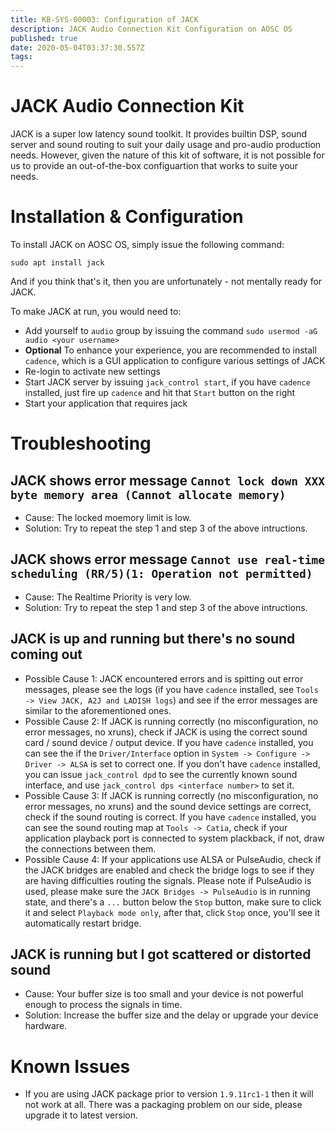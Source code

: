 ```yaml
---
title: KB-SYS-00003: Configuration of JACK
description: JACK Audio Connection Kit Configuration on AOSC OS
published: true
date: 2020-05-04T03:37:30.557Z
tags: 
---
```


# JACK Audio Connection Kit

JACK is a super low latency sound toolkit. It provides builtin DSP, sound server and sound routing to suit your daily usage and pro-audio production needs. However, given the nature of this kit of software, it is not possible for us to provide an out-of-the-box configuartion that works to suite your needs.

# Installation & Configuration

To install JACK on AOSC OS, simply issue the following command:

```
sudo apt install jack
```

And if you think that's it, then you are unfortunately - not mentally ready for JACK.

To make JACK at run, you would need to:

- Add yourself to `audio` group by issuing the command `sudo usermod -aG audio <your username>`
- **Optional** To enhance your experience, you are recommended to install `cadence`, which is a GUI application to configure various settings of JACK
- Re-login to activate new settings
- Start JACK server by issuing `jack_control start`, if you have `cadence` installed, just fire up `cadence` and hit that `Start` button on the right
- Start your application that requires jack

# Troubleshooting
## JACK shows error message `Cannot lock down XXX byte memory area (Cannot allocate memory)`
- Cause: The locked moemory limit is low.
- Solution: Try to repeat the step 1 and step 3 of the above intructions.

## JACK shows error message `Cannot use real-time scheduling (RR/5)(1: Operation not permitted)`
- Cause: The Realtime Priority is very low.
- Solution: Try to repeat the step 1 and step 3 of the above intructions.
 
## JACK is up and running but there's no sound coming out
- Possible Cause 1: JACK encountered errors and is spitting out error messages, please see the logs (if you have `cadence` installed, see `Tools -> View JACK, A2J and LADISH logs`) and see if the error messages are similar to the aforementioned ones.
- Possible Cause 2: If JACK is running correctly (no misconfiguration, no error messages, no xruns), check if JACK is using the correct sound card / sound device / output device. If you have `cadence` installed, you can see the if the `Driver/Interface` option in `System -> Configure -> Driver -> ALSA` is set to correct one. If you don't have `cadence` installed, you can issue `jack_control dpd` to see the currently known sound interface, and use `jack_control dps <interface number>` to set it.
- Possible Cause 3: If JACK is running correctly (no misconfiguration, no error messages, no xruns) and the sound device settings are correct, check if the sound routing is correct. If you have `cadence` installed, you can see the sound routing map at `Tools -> Catia`, check if your application playback port is connected to system plackback, if not, draw the connections between them.
- Possible Cause 4: If your applications use ALSA or PulseAudio, check if the JACK bridges are enabled and check the bridge logs to see if they are having difficulties routing the signals. Please note if PulseAudio is used, please make sure the `JACK Bridges -> PulseAudio` is in running state, and there's a `...` button below the `Stop` button, make sure to click it and select `Playback mode only`, after that, click `Stop` once, you'll see it automatically restart bridge.
 
## JACK is running but I got scattered or distorted sound
- Cause: Your buffer size is too small and your device is not powerful enough to process the signals in time.
- Solution: Increase the buffer size and the delay or upgrade your device hardware.

# Known Issues
- If you are using JACK package prior to version `1.9.11rc1-1` then it will not work at all. There was a packaging problem on our side, please upgrade it to latest version.